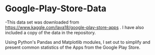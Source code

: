 # Google-Play-Store-Data
-This data set was downloaded from https://www.kaggle.com/lava18/google-play-store-apps . I have also included a copy of the data in the repository. 

Using Python's Pandas and Matplotlib modules, I set out to simplify and present common statistics of the Apps from the Google Play Store.
